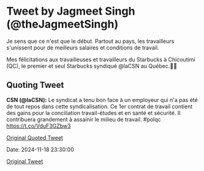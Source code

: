 # Tweet by Jagmeet Singh (@theJagmeetSingh)

Je sens que ce n'est que le début. Partout au pays, les travailleurs s'unissent pour de meilleurs salaires et conditions de travail.

Mes félicitations aux travailleuses et travailleurs du Starbucks à Chicoutimi (QC), le premier et seul Starbucks syndiqué @laCSN au Québec.✊🏽

## Quoting Tweet

**CSN (@laCSN):** Le syndicat a tenu bon face à un employeur qui n'a pas été de tout repos dans cette syndicalisation. Ce 1er contrat de travail contient des gains pour la conciliation travail-études et en santé et sécurité. Il contribuera grandement à assainir le milieu de travail. #polqc https://t.co/VduF3GZbw3

[Original Quoted Tweet](https://x.com/laCSN/status/1857455174559637523)

Date: 2024-11-18 23:30:00

[Original Tweet](https://x.com/theJagmeetSingh/status/1858653917623546124)
